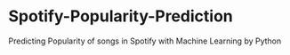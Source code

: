 # Spotify-Popularity-Prediction
Predicting Popularity of songs in Spotify with Machine Learning by Python
